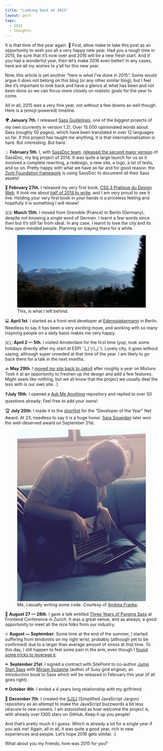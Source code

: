 ```yaml
---
title: "Looking back at 2015"
layout: post
tags:
  - 2015
  - thoughts
---
```


It is that time of the year again. 🎉 First, allow make to take this post as an opportunity to wish you all a very happy new year. Had you a rough time in 2015, be sure that it’s now over and 2016 will be a new fresh start. And if you had a wonderful year, then let’s make 2016 even better! In any cases, here are all my wishes to y’all for this new year.

Now, this article is yet another “here is what I’ve done in 2015”. Some would argue it does not belong on this blog (or any other similar blog), but I feel like it’s important to look back and have a glance at what has been and not been done so we can focus more closely on realistic goals for the year to come.

All in all, 2015 was a very fine year, not without a few downs as well though. Here is a (emoji-powered) timeline.

🌍 **January 7th**. I released [Sass Guidelines](http://sass-guidelin.es), one of the biggest projects of my own (currently in version 1.2). Over 15&nbsp;000 opinionated words about Sass (roughly 50 pages), which have been translated in over 12 languages so far. If this project has taught me anything, it is that internationalisation is hard. But interesting. But hard.

💥 **February 5th**. I, with [SassDoc team](http://sassdoc.com/about/), [released the second major version](http://www.sitepoint.com/sassdoc-2-shiny-streamy-octopus/) of SassDoc, my big project of 2014. It was quite a large launch for us as it involved a complete rewriting, a redesign, a new site, a logo, a lot of tests, and so on. Pretty happy with what we have so far and for good reason: the [Zurb Foundation framework](http://foundation.zurb.com/sites/docs/v/5.5.3/sass.html) is using SassDoc to document all their Sass assets!

📘 **February 27th**. I released my very first book, [CSS 3 Pratique du Design Web](http://css3-pratique.fr/). It took me about [half of 2014 to write](http://hugogiraudel.com/2015/02/23/what-i-learnt-from-writing-a-book/), and I am very proud to see it live. Holding your very first book in your hands is a priceless feeling and hopefully it is something I will renew!

🇩🇪 **March 15th**. I moved from Grenoble (France) to Berlin (Germany), despite not knowing a single word of German. I learnt a few words since then but it’s still far from ideal. In any case, I learnt to love the city and its how open-minded people. Planning on staying there for a while.

<figure class="figure">
  <img src="/images/looking-back-at-2015/alps.jpg" alt="Picture of the Alps" />
  <figcaption>This, is what I left behind.</figcaption>
</figure>

💻 **April 1st**. I started as a front-end developer at [Edenspiekermann](http://edenspiekermann.com) in Berlin. Needless to say it has been a very exciting move, and working with so many inspiring people on a daily basis makes me very happy.

🇳🇱 **April 2 — 5th**. I visited Amsterdam for the first time (yup, took some holidays directly after my start at ESPI ¯\\_(ツ)\_/¯). Lovely city, it goes without saying, although super crowded at that time of the year. I am likely to go back there for a talk in the next months.

🔙 **May 29th**. I [moved my site back to Jekyll](http://hugogiraudel.com/2015/05/29/oh-jekyll-here-we-go-again/) after roughly a year on Mixture. Took it at an opportunity to freshen up the design and add a few features. Might seem like nothing, but we all know that the project we usually deal the less with is our own site. :)

❓**July 19th**. I opened a [Ask Me Anything](http://hugogiraudel.com/2015/07/19/ask-me-anything/) repository and replied to over 50 questions already. Feel free to add your owns!

🏆 **July 20th**. I made it to the [shortlist](http://www.edenspiekermann.com/blog/posts/net-awards-shortlist) for the “Developer of the Year” Net Award. At 23, needless to say it is a huge honor. [Sara Soueidan](https://sarasoueidan.com/blog/developer-of-the-year-2-15-net-award/) later won the well-deserved award on September 21st.

<figure class="figure--right">
<img src="/images/looking-back-at-2015/coding.jpg" alt="Picture of me coding" />
<figcaption>Me, casually writing some code. Courtesy of <a href="https://twitter.com/franklyandrea">Andrea Franke</a>.</figcaption>
</figure>

🎤 **August 27 — 28th**. I gave a talk entitled [Three Years of Purging Sass](https://speakerdeck.com/hugogiraudel/three-years-of-purging-sass) at Frontend Conference in Zurich. It was a great venue, and as always, a good opportunity to meet all the nice folks from our industry.

🔥 **August — September**. Some time at the end of the summer, I started suffering from tendonitis on my right wrist, probably (although yet to be confirmed) due to a larger than average amount of stress at that time. To this day, I still happen to feel some pain in the arm, even though I [found some tricks to leverage it](http://hugogiraudel.com/2015/12/02/dealing-with-tendonitis/).

✒ **September 21st**. I signed a contract with SitePoint to co-author [Jump Start Sass](https://www.sitepoint.com/premium/books/jump-start-sass) with [Miriam Suzanne](https://twitter.com/mirisuzanne) (author of Susy grid engine), an introduction book to Sass which will be released in February this year (if all goes right).

💔 **October 4th**. I ended a 4 years long relationship with my girlfriend.

💬 **December 7th**. I created the [SJSJ](http://hugogiraudel.com/2015/12/07/introducing-sjsj/) (Simplified JavaScript Jargon) repository as an attempt to make the JavaScript buzzwords a bit less obscure to new comers. I am astonished as how welcome the project is, with already over 1300 stars on GitHub. Keep it up you people!

And that’s pretty much it I guess. Which is already a lot for a single year if you ask me! Again, all in all, it was quite a good year, rich in new experiences and people. Let’s hope 2016 gets similar. :)

What about you my friends, how was 2015 for you?
